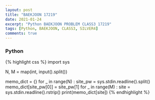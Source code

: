 ```yaml
---
layout: post
title: "BAEKJOON 17219"
date: 2021-01-24
excerpt: "Python BAEKJOON PROBLEM CLASS3 17219"
tags: [Python, BAEKJOON, CLASS3, SILVER4]
comments: true
---
```


### Python
{% highlight css %}
import sys

N, M = map(int, input().split())

memo_dict = {}
for _ in range(N) :
    site_pw = sys.stdin.readline().split()
    memo_dict[site_pw[0]] = site_pw[1]
for _ in range(M) :
    site = sys.stdin.readline().rstrip()
    print(memo_dict[site])
{% endhighlight %}